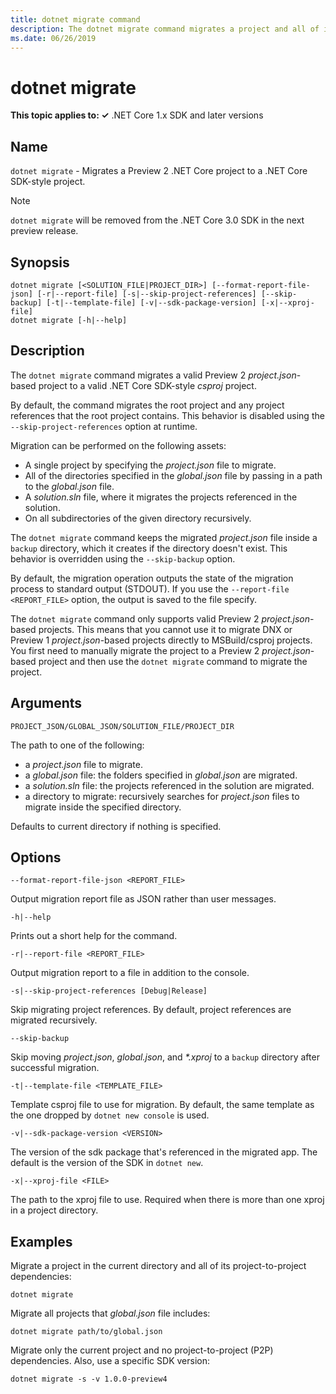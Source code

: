 ```yaml
---
title: dotnet migrate command
description: The dotnet migrate command migrates a project and all of its dependencies.
ms.date: 06/26/2019
---
```

# dotnet migrate

**This topic applies to: ✓** .NET Core 1.x SDK and later versions

<!-- todo: uncomment when all CLI commands are reviewed
[!INCLUDE [topic-appliesto-net-core-all](../../../includes/topic-appliesto-net-core-all.md)]
-->

## Name

`dotnet migrate` - Migrates a Preview 2 .NET Core project to a .NET Core SDK-style project.

> [!NOTE]
> `dotnet migrate` will be removed from the .NET Core 3.0 SDK in the next preview release.

## Synopsis

```
dotnet migrate [<SOLUTION_FILE|PROJECT_DIR>] [--format-report-file-json] [-r|--report-file] [-s|--skip-project-references] [--skip-backup] [-t|--template-file] [-v|--sdk-package-version] [-x|--xproj-file]
dotnet migrate [-h|--help]
```

## Description

The `dotnet migrate` command migrates a valid Preview 2 *project.json*-based project to a valid .NET Core SDK-style *csproj* project.

By default, the command migrates the root project and any project references that the root project contains. This behavior is disabled using the `--skip-project-references` option at runtime.

Migration can be performed on the following assets:

* A single project by specifying the *project.json* file to migrate.
* All of the directories specified in the *global.json* file by passing in a path to the *global.json* file.
* A *solution.sln* file, where it migrates the projects referenced in the solution.
* On all subdirectories of the given directory recursively.

The `dotnet migrate` command keeps the migrated *project.json* file inside a `backup` directory, which it creates if the directory doesn't exist. This behavior is overridden using the `--skip-backup` option.

By default, the migration operation outputs the state of the migration process to standard output (STDOUT). If you use the `--report-file <REPORT_FILE>` option, the output is saved to the file specify.

The `dotnet migrate` command only supports valid Preview 2 *project.json*-based projects. This means that you cannot use it to migrate DNX or Preview 1 *project.json*-based projects directly to MSBuild/csproj projects. You first need to manually migrate the project to a Preview 2 *project.json*-based project and then use the `dotnet migrate` command to migrate the project.

## Arguments

`PROJECT_JSON/GLOBAL_JSON/SOLUTION_FILE/PROJECT_DIR`

The path to one of the following:

* a *project.json* file to migrate.
* a *global.json* file: the folders specified in *global.json* are migrated.
* a *solution.sln* file: the projects referenced in the solution are migrated.
* a directory to migrate: recursively searches for *project.json* files to migrate inside the specified directory.

Defaults to current directory if nothing is specified.

## Options

`--format-report-file-json <REPORT_FILE>`

Output migration report file as JSON rather than user messages.

`-h|--help`

Prints out a short help for the command.

`-r|--report-file <REPORT_FILE>`

Output migration report to a file in addition to the console.

`-s|--skip-project-references [Debug|Release]`

Skip migrating project references. By default, project references are migrated recursively.

`--skip-backup`

Skip moving *project.json*, *global.json*, and *\*.xproj* to a `backup` directory after successful migration.

`-t|--template-file <TEMPLATE_FILE>`

Template csproj file to use for migration. By default, the same template as the one dropped by `dotnet new console` is used.

`-v|--sdk-package-version <VERSION>`

The version of the sdk package that's referenced in the migrated app. The default is the version of the SDK in `dotnet new`.

`-x|--xproj-file <FILE>`

The path to the xproj file to use. Required when there is more than one xproj in a project directory.

## Examples

Migrate a project in the current directory and all of its project-to-project dependencies:

`dotnet migrate`

Migrate all projects that *global.json* file includes:

`dotnet migrate path/to/global.json`

Migrate only the current project and no project-to-project (P2P) dependencies. Also, use a specific SDK version:

`dotnet migrate -s -v 1.0.0-preview4`
